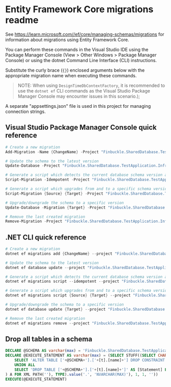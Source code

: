 # Entity Framework Core migrations readme

See <https://learn.microsoft.com//ef/core/managing-schemas/migrations> for information about migrations using Entity Framework Core.

You can perform these commands in the Visual Studio IDE using the Package Manager Console (View > Other Windows > Package Manager Console) or using the dotnet Command Line Interface (CLI) instructions.

Substitute the curly brace (`{}`) enclosed arguments below with the appropriate migration name when executing these commands.

> NOTE: When using `DesignTimeDbContextFactory`, it is recommended to use the `dotnet ef` CLI
> commands as the Visual Studio Package Manager Console may encounter issues in this scenario.);

A separate "appsettings.json" file is used in this project for managing connection strings.

## Visual Studio Package Manager Console quick reference

```powershell
# Create a new migration
Add-Migration -Name {ChangeName} -Project "Finbuckle.SharedDatabase.TestApplication.Infrastructure" -Context "ApplicationDbContext"  -- {ConnectionStringName}

# Update the schema to the latest version
Update-Database -Project "Finbuckle.SharedDatabase.TestApplication.Infrastructure" -Context "ApplicationDbContext"  -- {ConnectionStringName}

# Generate a script which detects the current database schema version and updates it to the latest
Script-Migration -Idempotent -Project "Finbuckle.SharedDatabase.TestApplication.Infrastructure" -Context "ApplicationDbContext"  -- {ConnectionStringName}

# Generate a script which upgrades from and to a specific schema version
Script-Migration {Source} {Target} -Project "Finbuckle.SharedDatabase.TestApplication.Infrastructure" -Context "ApplicationDbContext"  -- {ConnectionStringName}

# Upgrade/downgrade the schema to a specific version
Update-Database -Migration {Target} -Project "Finbuckle.SharedDatabase.TestApplication.Infrastructure" -Context "ApplicationDbContext"  -- {ConnectionStringName}

# Remove the last created migration
Remove-Migration -Project "Finbuckle.SharedDatabase.TestApplication.Infrastructure" -Context "ApplicationDbContext"  -- {ConnectionStringName}
```

## .NET CLI quick reference

```powershell
# Create a new migration
dotnet ef migrations add {ChangeName} --project "Finbuckle.SharedDatabase.TestApplication.Infrastructure" --context "ApplicationDbContext" -- {ConnectionStringName}

# Update the schema to the latest version
dotnet ef database update --project "Finbuckle.SharedDatabase.TestApplication.Infrastructure" --context "ApplicationDbContext" -- {ConnectionStringName}

# Generate a script which detects the current database schema version and updates it to the latest
dotnet ef migrations script --idempotent --project "Finbuckle.SharedDatabase.TestApplication.Infrastructure" --context "ApplicationDbContext" -- {ConnectionStringName}

# Generate a script which upgrades from and to a specific schema version
dotnet ef migrations script {Source} {Target} --project "Finbuckle.SharedDatabase.TestApplication.Infrastructure" --context "ApplicationDbContext" -- {ConnectionStringName}

# Upgrade/downgrade the schema to a specific version
dotnet ef database update {Target} --project "Finbuckle.SharedDatabase.TestApplication.Infrastructure" --context "ApplicationDbContext" -- {ConnectionStringName}

# Remove the last created migration
dotnet ef migrations remove --project "Finbuckle.SharedDatabase.TestApplication.Infrastructure" --context "ApplicationDbContext" -- {ConnectionStringName}
```

## Drop all tables in a schema

```sql
DECLARE @SCHEMA AS varchar(max) = 'Finbuckle.SharedDatabase.TestApplication'
DECLARE @EXECUTE_STATEMENT AS varchar(max) = (SELECT STUFF((SELECT CHAR(13) + CHAR(10) + [Statement] FROM (
    SELECT 'ALTER TABLE ['+@SCHEMA+'].['+[t].[name]+'] DROP CONSTRAINT ['+[fk].[name]+']' AS [Statement] FROM [sys].[foreign_keys] AS [fk] INNER JOIN [sys].[tables] AS [t] ON [t].[object_id] = [fk].[parent_object_id] INNER JOIN [sys].[schemas] AS [s] ON [s].[schema_id] = [t].[schema_id] WHERE [s].[name] = @SCHEMA
    UNION ALL
    SELECT 'DROP TABLE ['+@SCHEMA+'].['+[t].[name]+']' AS [Statement] FROM [sys].[tables] AS [t] INNER JOIN [sys].[schemas] AS [s] ON [s].[schema_id] = [t].[schema_id] WHERE [s].[name] = @SCHEMA
) A FOR XML PATH(''), TYPE).value('.', 'NVARCHAR(MAX)'), 1, 1, ''))
EXECUTE(@EXECUTE_STATEMENT)
```
